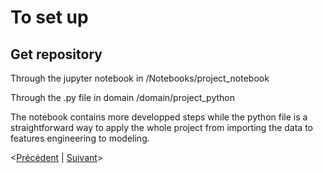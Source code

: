 # To set up

## Get repository

Through the jupyter notebook in /Notebooks/project_notebook

Through the .py file in domain /domain/project_python

The notebook contains more developped steps while the python file is a straightforward way to apply the whole project from importing the data to features engineering to modeling.

<[Précédent](data.md) | [Suivant](README.md)>
